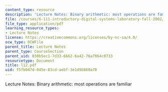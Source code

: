 ```yaml
---
content_type: resource
description: 'Lecture Notes: Binary arithmetic: most operations are familiar'
file: /courses/6-111-introductory-digital-systems-laboratory-fall-2002/f5fb047d045e83cdaebf3e1d9b860a78_l12.pdf
file_type: application/pdf
learning_resource_types:
- Lecture Notes
license: https://creativecommons.org/licenses/by-nc-sa/4.0/
ocw_type: OCWFile
parent_title: Lecture Notes
parent_type: CourseSection
parent_uid: 030b5ec1-7d33-6662-6a42-76a7064c0733
resourcetype: Document
title: l12.pdf
uid: f5fb047d-045e-83cd-aebf-3e1d9b860a78
---
```

Lecture Notes: Binary arithmetic: most operations are familiar